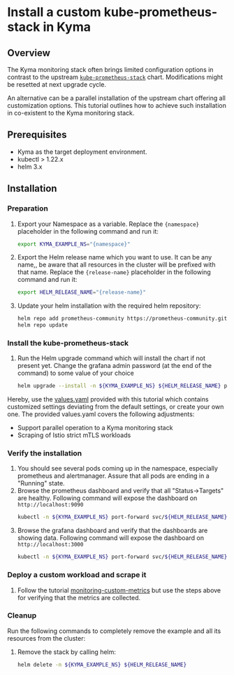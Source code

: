 # Install a custom kube-prometheus-stack in Kyma

## Overview

The Kyma monitoring stack often brings limited configuration options in contrast to the upstream [`kube-prometheus-stack`](https://github.com/prometheus-community/helm-charts/blob/main/charts/kube-prometheus-stack) chart. Modifications might be resetted at next upgrade cycle.

An alternative can be a parallel installation of the upstream chart offering all customization options. This tutorial outlines how to achieve such installation in co-existent to the Kyma monitoring stack.

## Prerequisites

- Kyma as the target deployment environment.
- kubectl > 1.22.x
- helm 3.x

## Installation

### Preparation

1. Export your Namespace as a variable. Replace the `{namespace}` placeholder in the following command and run it:

    ```bash
    export KYMA_EXAMPLE_NS="{namespace}"
    ```

1. Export the Helm release name which you want to use. It can be any name,, be aware that all resources in the cluster will be prefixed with that name. Replace the `{release-name}` placeholder in the following command and run it:
    ```bash
    export HELM_RELEASE_NAME="{release-name}"
    ```

2. Update your helm installation with the required helm repository:

    ```bash
    helm repo add prometheus-community https://prometheus-community.github.io/helm-charts
    helm repo update
    ```

### Install the kube-prometheus-stack

1. Run the Helm upgrade command which will install the chart if not present yet. Change the grafana admin password (at the end of the command) to some value of your choice
    ```bash
    helm upgrade --install -n ${KYMA_EXAMPLE_NS} ${HELM_RELEASE_NAME} prometheus-community/kube-prometheus-stack -f https://raw.githubusercontent.com/kyma-project/examples/main/prometheus/values.yaml --set grafana.adminPassword=myPwd
    ```

Hereby, use the [values.yaml](./values.yaml) provided with this tutorial which contains customized settings deviating from the default settings, or create your own one.
The provided values.yaml covers the following adjustments:
- Support parallel operation to a Kyma monitoring stack
- Scraping of Istio strict mTLS workloads

### Verify the installation

1. You should see several pods coming up in the namespace, especially prometheus and alertmanager. Assure that all pods are ending in a "Running" state.
2. Browse the prometheus dashboard and verify that all "Status->Targets" are healthy. Following command will expose the dashboard on `http://localhost:9090`
   ```bash
   kubectl -n ${KYMA_EXAMPLE_NS} port-forward svc/${HELM_RELEASE_NAME}-kube-prometheus-stack-prometheus 9090
   ```
2. Browse the grafana dashboard and verify that the dashboards are showing data. Following command will expose the dashboard on `http://localhost:3000`
   ```bash
   kubectl -n ${KYMA_EXAMPLE_NS} port-forward svc/${HELM_RELEASE_NAME}-grafana 3000:80
   ```

### Deploy a custom workload and scrape it

1. Follow the tutorial [monitoring-custom-metrics](./../monitoring-custom-metrics/) but use the steps above for verifying that the metrics are collected.

### Cleanup

Run the following commands to completely remove the example and all its resources from the cluster:

1. Remove the stack by calling helm:

    ```bash
    helm delete -n ${KYMA_EXAMPLE_NS} ${HELM_RELEASE_NAME}
    ```
